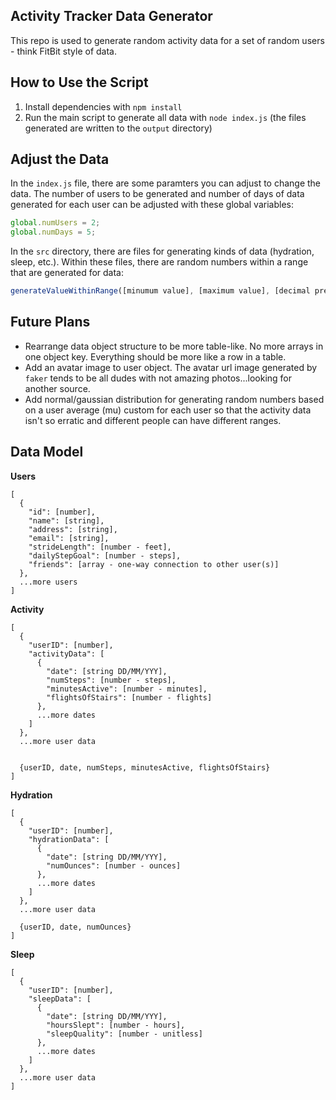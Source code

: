## Activity Tracker Data Generator

This repo is used to generate random activity data for a set of random users - think FitBit style of data.

## How to Use the Script

1. Install dependencies with `npm install`
1. Run the main script to generate all data with `node index.js` (the files generated are written to the `output` directory)

## Adjust the Data

In the `index.js` file, there are some paramters you can adjust to change the data. The number of users to be generated and number of days of data generated for each user can be adjusted with these global variables:

```js
global.numUsers = 2;
global.numDays = 5;
```

In the `src` directory, there are files for generating kinds of data (hydration, sleep, etc.). Within these files, there are random numbers within a range that are generated for data:

```js
generateValueWithinRange([minumum value], [maximum value], [decimal precision of the generated value]);
```

## Future Plans

* Rearrange data object structure to be more table-like. No more arrays in one object key. Everything should be more like a row in a table.
* Add an avatar image to user object. The avatar url image generated by `faker` tends to be all dudes with not amazing photos...looking for another source.
* Add normal/gaussian distribution for generating random numbers based on a user average (mu) custom for each user so that the activity data isn't so erratic and different people can have different ranges.

## Data Model

**Users**

```
[
  {
    "id": [number],
    "name": [string],
    "address": [string],
    "email": [string],
    "strideLength": [number - feet],
    "dailyStepGoal": [number - steps],
    "friends": [array - one-way connection to other user(s)]
  },
  ...more users
]
```

**Activity**

```
[
  {
    "userID": [number],
    "activityData": [
      {
        "date": [string DD/MM/YYY],
        "numSteps": [number - steps],
        "minutesActive": [number - minutes],
        "flightsOfStairs": [number - flights]
      },
      ...more dates
    ]
  },
  ...more user data


  {userID, date, numSteps, minutesActive, flightsOfStairs}
]
```

**Hydration**

```
[
  {
    "userID": [number],
    "hydrationData": [
      {
        "date": [string DD/MM/YYY],
        "numOunces": [number - ounces]
      },
      ...more dates
    ]
  },
  ...more user data

  {userID, date, numOunces}
]
```

**Sleep**

```
[
  {
    "userID": [number],
    "sleepData": [
      {
        "date": [string DD/MM/YYY],
        "hoursSlept": [number - hours],
        "sleepQuality": [number - unitless]
      },
      ...more dates
    ]
  },
  ...more user data
]
```

